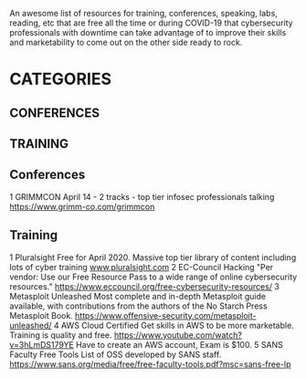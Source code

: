 An awesome list of resources for training, conferences, speaking, labs, reading, etc that are free all the time or during COVID-19 that cybersecurity professionals with downtime can take advantage of to improve their skills and marketability to come out on the other side ready to rock.

# CATEGORIES
  ## CONFERENCES
  ## TRAINING
## Conferences
1	GRIMMCON	April 14 - 2 tracks - top tier infosec professionals talking	https://www.grimm-co.com/grimmcon
## Training
1	Pluralsight	Free for April 2020. Massive top tier library of content including lots of cyber training	www.pluralsight.com
2	EC-Council Hacking 	"Per vendor: Use our Free Resource Pass to a wide range of
online cybersecurity resources."	https://www.eccouncil.org/free-cybersecurity-resources/
3	Metasploit Unleashed	Most complete and in-depth Metasploit guide available, with contributions from the authors of the No Starch Press Metasploit Book. 	https://www.offensive-security.com/metasploit-unleashed/
4	AWS Cloud Certified	Get skills in AWS to be more marketable. Training is quality and free.	https://www.youtube.com/watch?v=3hLmDS179YE Have to create an AWS account, Exam is $100.
5	SANS Faculty Free Tools	List of OSS developed by SANS staff.	https://www.sans.org/media/free/free-faculty-tools.pdf?msc=sans-free-lp

